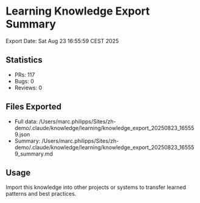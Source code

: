 # Learning Knowledge Export Summary

Export Date: Sat Aug 23 16:55:59 CEST 2025

## Statistics
- PRs:      117
- Bugs:        0  
- Reviews:        0

## Files Exported
- Full data: /Users/marc.philipps/Sites/zh-demo/.claude/knowledge/learning/knowledge_export_20250823_165559.json
- Summary: /Users/marc.philipps/Sites/zh-demo/.claude/knowledge/learning/knowledge_export_20250823_165559_summary.md

## Usage
Import this knowledge into other projects or systems to transfer learned patterns and best practices.
